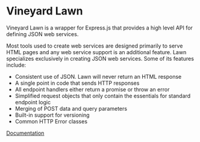 # Vineyard Lawn

Vineyard Lawn is a wrapper for Express.js that provides a high level API for defining JSON web services.

Most tools used to create web services are designed primarily to serve HTML pages and any web service support is an additional feature. Lawn specializes exclusively in creating JSON web services.  Some of its features include:

* Consistent use of JSON.  Lawn will never return an HTML response
* A single point in code that sends HTTP responses
* All endpoint handlers either return a promise or throw an error
* Simplified request objects that only contain the essentials for standard endpoint logic
* Merging of POST data and query parameters
* Built-in support for versioning
* Common HTTP Error classes

[Documentation](doc/index.md)
